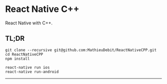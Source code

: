 # React Native C++

React Native with C++.

## TL;DR

```
git clone --recursive git@github.com:MathieuDebit/ReactNativeCPP.git
cd ReactNativeCPP
npm install

react-native run ios
react-native run-android
```

---
